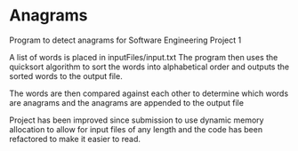# Anagrams
Program to detect anagrams for Software Engineering Project 1

A list of words is placed in inputFiles/input.txt
The program then uses the quicksort algorithm to sort the words into alphabetical order and outputs the sorted words to the output file.

The words are then compared against each other to determine which words are anagrams and the anagrams are appended to the output file

Project has been improved since submission to use dynamic memory allocation to allow for input files of any length and the code has been refactored to make it easier to read.



